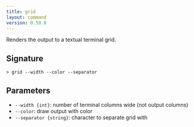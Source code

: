 ```yaml
---
title: grid
layout: command
version: 0.59.0
---
```


Renders the output to a textual terminal grid.

## Signature

```> grid --width --color --separator```

## Parameters

 -  `--width {int}`: number of terminal columns wide (not output columns)
 -  `--color`: draw output with color
 -  `--separator {string}`: character to separate grid with

